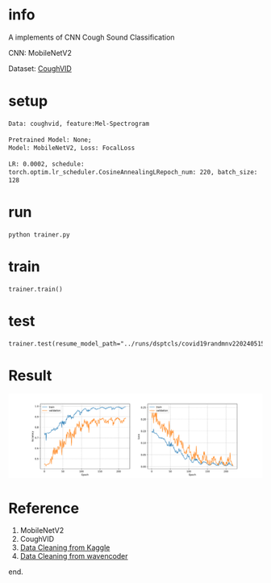 # info
A implements of CNN Cough Sound Classification

CNN: MobileNetV2

Dataset: [CoughVID](https://paperswithcode.com/dataset/coughvid)

# setup
```text
Data: coughvid, feature:Mel-Spectrogram

Pretrained Model: None; 
Model: MobileNetV2, Loss: FocalLoss

LR: 0.0002, schedule: torch.optim.lr_scheduler.CosineAnnealingLRepoch_num: 220, batch_size: 128
```

# run
```commandline
python trainer.py
```

# train
```text
trainer.train()
```

# test
```
trainer.test(resume_model_path="../runs/dsptcls/covid19randmnv2202405151239/ckpt_epoch149.pt")
```

# Result

![](validloss_219.png)

# Reference
1. MobileNetV2
2. CoughVID
3. [Data Cleaning from Kaggle](https://www.kaggle.com/code/nasrulhakim86/covid-19-screening-from-audio-part-2/notebook)
4. [Data Cleaning from wavencoder](https://github.com/shangeth/wavencoder)

end.